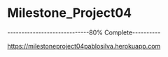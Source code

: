 # Milestone_Project04
-----------------------------80% Complete----------

https://milestoneproject04pablosilva.herokuapp.com
